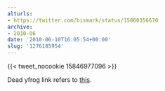 ```yaml
---
alturls:
- https://twitter.com/bismark/status/15860356670
archive:
- 2010-06
date: '2010-06-10T16:05:54+00:00'
slug: '1276185954'
---
```


{{< tweet_nocookie 15846977096 >}}

Dead yfrog link refers to [this][1].

[1]: http://www.coyotethunder.com/RedMonkey/archives/2010/06/hoily_whale.html

